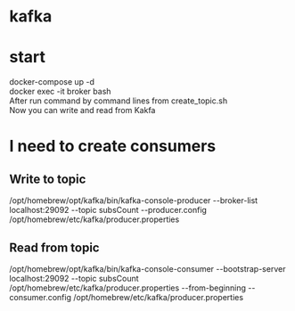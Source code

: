 # kafka

# start

 docker-compose up -d   
 docker exec -it broker bash  
 After run command by command lines from create_topic.sh   
 Now you can write and read from Kakfa  

# I need to create consumers 




## Write to topic
/opt/homebrew/opt/kafka/bin/kafka-console-producer --broker-list localhost:29092 --topic subsCount --producer.config /opt/homebrew/etc/kafka/producer.properties 

## Read from topic

/opt/homebrew/opt/kafka/bin/kafka-console-consumer --bootstrap-server localhost:29092 --topic subsCount /opt/homebrew/etc/kafka/producer.properties --from-beginning --consumer.config /opt/homebrew/etc/kafka/producer.properties